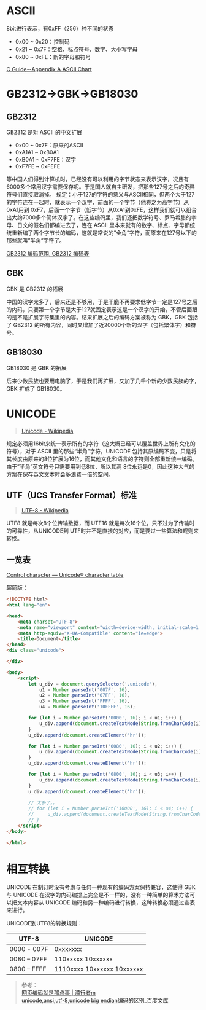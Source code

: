 # ASCII
8bit进行表示，有0xFF（256）种不同的状态
- 0x00 ~ 0x20：控制码
- 0x21 ~ 0x7F：空格、标点符号、数字、大小写字母
- 0x80 ~ 0xFE：新的字母和符号

[C Guide--Appendix A ASCII Chart](https://www-s.acm.illinois.edu/webmonkeys/book/c_guide/a.html)

# GB2312->GBK->GB18030
## GB2312 
GB2312 是对 ASCII 的中文扩展

- 0x00 ~ 0x7F：原来的ASCII
- 0xA1A1 ~ 0xB0A1
- 0xB0A1 ~ 0xF7FE：汉字
- 0xF7FE ~ 0xFEFE

等中国人们得到计算机时，已经没有可以利用的字节状态来表示汉字，况且有6000多个常用汉字需要保存呢。于是国人就自主研发，把那些127号之后的奇异符号们直接取消掉。
规定：小于127的字符的意义与ASCII相同，但两个大于127的字符连在一起时，就表示一个汉字，前面的一个字节（他称之为高字节）从0xA1用到 0xF7，后面一个字节（低字节）从0xA1到0xFE，这样我们就可以组合出大约7000多个简体汉字了。在这些编码里，我们还把数学符号、罗马希腊的字母、日文的假名们都编进去了，连在 ASCII 里本来就有的数字、标点、字母都统统重新编了两个字节长的编码，这就是常说的”全角”字符，而原来在127号以下的那些就叫”半角”字符了。

[GB2312 编码范围, GB2312 编码表](http://www.qqxiuzi.cn/zh/hanzi-gb2312-bianma.php)

## GBK
GBK 是 GB2312 的拓展

中国的汉字太多了，后来还是不够用，于是干脆不再要求低字节一定是127号之后的内码，只要第一个字节是大于127就固定表示这是一个汉字的开始，不管后面跟的是不是扩展字符集里的内容。结果扩展之后的编码方案被称为 GBK，GBK 包括了 GB2312 的所有内容，同时又增加了近20000个新的汉字（包括繁体字）和符号。

## GB18030
GB18030 是 GBK 的拓展

后来少数民族也要用电脑了，于是我们再扩展，又加了几千个新的少数民族的字，GBK 扩成了 GB18030。

# UNICODE
> [Unicode - Wikipedia](https://en.wikipedia.org/wiki/Unicode)

规定必须用16bit来统一表示所有的字符（这大概已经可以覆盖世界上所有文化的符号），对于 ASCII 里的那些“半角”字符，UNICODE 包持其原编码不变，只是将其长度由原来的8位扩展为16位，而其他文化和语言的字符则全部重新统一编码。由于”半角”英文符号只需要用到低8位，所以其高 8位永远是0，因此这种大气的方案在保存英文文本时会多浪费一倍的空间。

## UTF（UCS Transfer Format）标准
> [UTF-8 - Wikipedia](https://en.wikipedia.org/wiki/UTF-8)

UTF8 就是每次8个位传输数据，而 UTF16 就是每次16个位，只不过为了传输时的可靠性，从UNICODE到 UTF时并不是直接的对应，而是要过一些算法和规则来转换。

## 一览表
[Control character — Unicode® character table](https://unicode-table.com/en/#control-character)

超简版：
```html
<!DOCTYPE html>
<html lang="en">

<head>
    <meta charset="UTF-8">
    <meta name="viewport" content="width=device-width, initial-scale=1.0">
    <meta http-equiv="X-UA-Compatible" content="ie=edge">
    <title>Document</title>
</head>
<div class="unicode">

</div>

<body>
    <script>
        let u_div = document.querySelector('.unicode'),
            u1 = Number.parseInt('007F', 16),
            u2 = Number.parseInt('07FF', 16),
            u3 = Number.parseInt('FFFF', 16),
            u4 = Number.parseInt('10FFFF', 16);

        for (let i = Number.parseInt('0000', 16); i < u1; i++) {
            u_div.append(document.createTextNode(String.fromCharCode(i)));
        }
        u_div.append(document.createElement('hr'));

        for (let i = Number.parseInt('0080', 16); i < u2; i++) {
            u_div.append(document.createTextNode(String.fromCharCode(i)));
        }
        u_div.append(document.createElement('hr'));

        for (let i = Number.parseInt('0800', 16); i < u3; i++) {
            u_div.append(document.createTextNode(String.fromCharCode(i)));
        }
        u_div.append(document.createElement('hr'));
        
        // 太多了。。
        // for (let i = Number.parseInt('10000', 16); i < u4; i++) {
        //     u_div.append(document.createTextNode(String.fromCharCode(i)));
        // }
    </script>
</body>

</html>
```


# 相互转换
UNICODE 在制订时没有考虑与任何一种现有的编码方案保持兼容，这使得 GBK 与 UNICODE  在汉字的内码编排上完全是不一样的，没有一种简单的算术方法可以把文本内容从 UNICODE 编码和另一种编码进行转换，这种转换必须通过查表来进行。

UNICODE到UTF8的转换规则：

UTF-8|UNICODE
---|---
0000 - 007F | 0xxxxxxx
0080 – 07FF | 110xxxxx 10xxxxxx
0800 – FFFF | 1110xxxx 10xxxxxx 10xxxxxx


> 参考：  
> [网页编码就是那点事 | 潜行者m](http://www.qianxingzhem.com/post-1499.html)  
> [unicode,ansi,utf-8,unicode big endian编码的区别_百度文库](https://wenku.baidu.com/view/cb9fe505cc17552707220865.html)  
